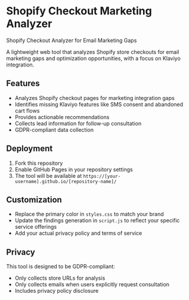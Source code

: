 # Shopify Checkout Marketing Analyzer
Shopify Checkout Analyzer for Email Marketing Gaps

A lightweight web tool that analyzes Shopify store checkouts for email marketing gaps and optimization opportunities, with a focus on Klaviyo integration.

## Features

- Analyzes Shopify checkout pages for marketing integration gaps
- Identifies missing Klaviyo features like SMS consent and abandoned cart flows
- Provides actionable recommendations
- Collects lead information for follow-up consultation
- GDPR-compliant data collection

## Deployment

1. Fork this repository
2. Enable GitHub Pages in your repository settings
3. The tool will be available at `https://[your-username].github.io/[repository-name]/`

## Customization

- Replace the primary color in `styles.css` to match your brand
- Update the findings generation in `script.js` to reflect your specific service offerings
- Add your actual privacy policy and terms of service

## Privacy

This tool is designed to be GDPR-compliant:
- Only collects store URLs for analysis
- Only collects emails when users explicitly request consultation
- Includes privacy policy disclosure
